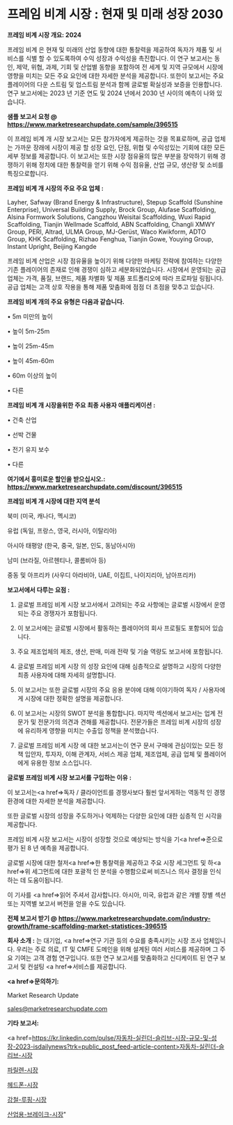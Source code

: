 # 프레임 비계 시장 : 현재 및 미래 성장 2030

<strong>프레임 비계 시장 개요: 2024</strong>

프레임 비계 은 현재 및 미래의 산업 동향에 대한 통찰력을 제공하여 독자가 제품 및 서비스를 식별 할 수 있도록하여 수익 성장과 수익성을 촉진합니다. 이 연구 보고서는 동인, 제약, 위협, 과제, 기회 및 산업별 동향을 포함하여 전 세계 및 지역 규모에서 시장에 영향을 미치는 모든 주요 요인에 대한 자세한 분석을 제공합니다. 또한이 보고서는 주요 플레이어의 다운 스트림 및 업스트림 분석과 함께 글로벌 확실성과 보증을 인용합니다. 연구 보고서에는 2023 년 기준 연도 및 2024 년에서 2030 년 사이의 예측이 나와 있습니다.



<strong>샘플 보고서 요청 @ <a href=https://www.marketresearchupdate.com/sample/396515>https://www.marketresearchupdate.com/sample/396515</a></strong>

이 프레임 비계 개 시장 보고서는 모든 참가자에게 제공하는 것을 목표로하며, 공급 업체는 가까운 장래에 시장이 제공 할 성장 요인, 단점, 위협 및 수익성있는 기회에 대한 모든 세부 정보를 제공합니다. 이 보고서는 또한 시장 점유율의 많은 부분을 장악하기 위해 경쟁하기 위해 정치에 대한 통찰력을 얻기 위해 수익 점유율, 산업 규모, 생산량 및 소비를 특징으로합니다.



<strong>프레임 비계 개 시장의 주요 주요 업체 :</strong>

Layher, Safway (Brand Energy & Infrastructure), Stepup Scaffold (Sunshine Enterprise), Universal Building Supply, Brock Group, Alufase Scaffolding, Alsina Formwork Solutions, Cangzhou Weisitai Scaffolding, Wuxi Rapid Scaffolding, Tianjin Wellmade Scaffold, ABN Scaffolding, Changli XMWY Group, PERI, Altrad, ULMA Group, MJ-Gerüst, Waco Kwikform, ADTO Group, KHK Scaffolding, Rizhao Fenghua, Tianjin Gowe, Youying Group, Instant Upright, Beijing Kangde

프레임 비계 산업은 시장 점유율을 높이기 위해 다양한 마케팅 전략에 참여하는 다양한 기존 플레이어의 존재로 인해 경쟁이 심하고 세분화되었습니다. 시장에서 운영되는 공급 업체는 가격, 품질, 브랜드, 제품 차별화 및 제품 포트폴리오에 따라 프로파일 링됩니다. 공급 업체는 고객 상호 작용을 통해 제품 맞춤화에 점점 더 초점을 맞추고 있습니다.



<strong>프레임 비계 개의 주요 유형은 다음과 같습니다.</strong>

• 5m 미만의 높이

• 높이 5m-25m

• 높이 25m-45m

• 높이 45m-60m

• 60m 이상의 높이

• 다른



<strong>프레임 비계 개 시장을위한 주요 최종 사용자 애플리케이션 :</strong>

• 건축 산업

• 선박 건물

• 전기 유지 보수

• 다른



<strong>여기에서 흥미로운 할인을 받으십시오.: <a href=https://www.marketresearchupdate.com/discount/396515>https://www.marketresearchupdate.com/discount/396515</a></strong>



<strong>프레임 비계 개 시장에 대한 지역 분석</strong>

북미 (미국, 캐나다, 멕시코)

유럽 (독일, 프랑스, 영국, 러시아, 이탈리아)

아시아 태평양 (한국, 중국, 일본, 인도, 동남아시아)

남미 (브라질, 아르헨티나, 콜롬비아 등)

중동 및 아프리카 (사우디 아라비아, UAE, 이집트, 나이지리아, 남아프리카)



<strong>보고서에서 다루는 요점 :</strong>

1. 글로벌 프레임 비계 시장 보고서에서 고려되는 주요 사항에는 글로벌 시장에서 운영되는 주요 경쟁자가 포함됩니다.

2. 이 보고서에는 글로벌 시장에서 활동하는 플레이어의 회사 프로필도 포함되어 있습니다.

3. 주요 제조업체의 제조, 생산, 판매, 미래 전략 및 기술 역량도 보고서에 포함됩니다.

4. 글로벌 프레임 비계 시장 의 성장 요인에 대해 심층적으로 설명하고 시장의 다양한 최종 사용자에 대해 자세히 설명합니다.

5. 이 보고서는 또한 글로벌 시장의 주요 응용 분야에 대해 이야기하여 독자 / 사용자에게 시장에 대한 정확한 설명을 제공합니다.

6. 이 보고서는 시장의 SWOT 분석을 통합합니다. 마지막 섹션에서 보고서는 업계 전문가 및 전문가의 의견과 견해를 제공합니다. 전문가들은 프레임 비계 시장의 성장에 유리하게 영향을 미치는 수출입 정책을 분석했습니다.

7. 글로벌 프레임 비계 시장 에 대한 보고서는이 연구 문서 구매에 관심이있는 모든 정책 입안자, 투자자, 이해 관계자, 서비스 제공 업체, 제조업체, 공급 업체 및 플레이어에게 유용한 정보 소스입니다.



<strong>글로벌 프레임 비계 시장 보고서를 구입하는 이유 :</strong>

이 보고서는<a href=>독자 / 클</a>라이언트를 경쟁사보다 훨씬 앞서게하는 역동적 인 경쟁 환경에 대한 자세한 분석을 제공합니다.

또한 글로벌 시장의 성장을 주도하거나 억제하는 다양한 요인에 대한 심층적 인 시각을 제공합니다.

프레임 비계 시장 보고서는 시장이 성장할 것으로 예상되는 방식을 기<a href=>준으로</a> 평가 된 8 년 예측을 제공합니다.

글로벌 시장에 대한 철저<a href=>한 통찰력</a>을 제공하고 주요 시장 세그먼트 및 하<a href=>위 세그</a>먼트에 대한 포괄적 인 분석을 수행함으로써 비즈니스 의사 결정을 인식하는 데 도움이됩니다.

이 기사를 <a href=>읽어 주</a>셔서 감사합니다. 아시아, 미국, 유럽과 같은 개별 장별 섹션 또는 지역별 보고서 버전을 얻을 수도 있습니다.



<strong>전체 보고서 받기 @ <a href=https://www.marketresearchupdate.com/industry-growth/frame-scaffolding-market-statistices-396515>https://www.marketresearchupdate.com/industry-growth/frame-scaffolding-market-statistices-396515</a></strong>



<strong>회사 소개 :</strong>
는 대기업, <a href=>연구 기</a>관 등의 수요를 충족시키는 시장 조사 업체입니다. 우리는 주로 의료, IT 및 CMFE 도메인을 위해 설계된 여러 서비스를 제공하며 그 주요 기여는 고객 경험 연구입니다. 또한 연구 보고서를 맞춤화하고 신디케이트 된 연구 보고서 및 컨설팅 <a href=>서비</a>스를 제공합니다.



<strong><a href=>문의하기:</a></strong>

Market Research Update

sales@marketresearchupdate.com



<strong>기타 보고서:</strong>

<a href=https://kr.linkedin.com/pulse/자동차-실린더-슬리브-시장-규모-및-성장-2023-isdailynews?trk=public_post_feed-article-content>자동차-실린더-슬리브-시장</a>

<a href=https://www.linkedin.com/pulse/파릴렌-시장-경쟁-분석-및-성장-잠재력-2029-survey-savvy-insights-360-analysis-7iikf/>파릴렌-시장</a>

<a href=https://www.linkedin.com/pulse/헤드폰-시장-현재-및-미래-성장-2029-survey-spotlight-pro-24-analysis-8na3f/>헤드폰-시장</a>

<a href=https://www.linkedin.com/pulse/강철-루핑-시장-규모-및-성장-2023-isdailynews-sgunf/>강철-루핑-시장</a>

<a href=https://www.linkedin.com/pulse/산업용-브레이크-시장-경쟁-분석-및-성장-잠재력-2030-trendsetters-talk-360-analysis-cxdcc/>산업용-브레이크-시장</a>"
